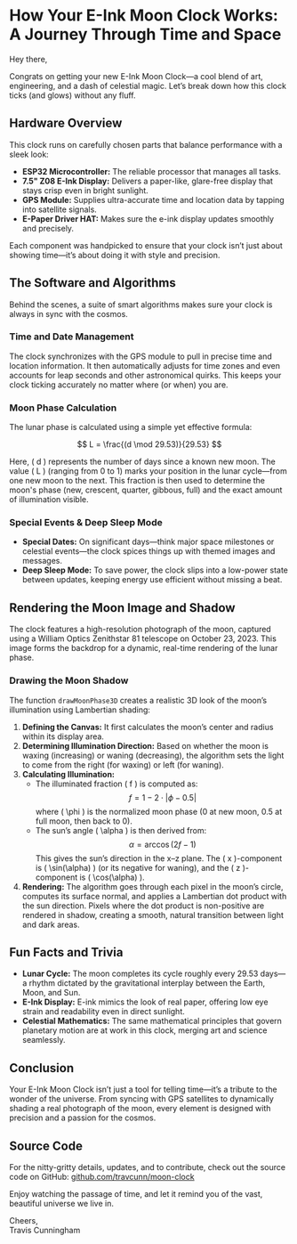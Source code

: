 # How Your E-Ink Moon Clock Works: A Journey Through Time and Space

Hey there,

Congrats on getting your new E-Ink Moon Clock—a cool blend of art, engineering, and a dash of celestial magic. Let’s break down how this clock ticks (and glows) without any fluff.

## Hardware Overview

This clock runs on carefully chosen parts that balance performance with a sleek look:

- **ESP32 Microcontroller:** The reliable processor that manages all tasks.
- **7.5" Z08 E-Ink Display:** Delivers a paper-like, glare-free display that stays crisp even in bright sunlight.
- **GPS Module:** Supplies ultra-accurate time and location data by tapping into satellite signals.
- **E-Paper Driver HAT:** Makes sure the e-ink display updates smoothly and precisely.

Each component was handpicked to ensure that your clock isn’t just about showing time—it’s about doing it with style and precision.

## The Software and Algorithms

Behind the scenes, a suite of smart algorithms makes sure your clock is always in sync with the cosmos.

### Time and Date Management

The clock synchronizes with the GPS module to pull in precise time and location information. It then automatically adjusts for time zones and even accounts for leap seconds and other astronomical quirks. This keeps your clock ticking accurately no matter where (or when) you are.

### Moon Phase Calculation

The lunar phase is calculated using a simple yet effective formula:

$$
L = \frac{(d \mod 29.53)}{29.53}
$$

Here, \( d \) represents the number of days since a known new moon. The value \( L \) (ranging from 0 to 1) marks your position in the lunar cycle—from one new moon to the next. This fraction is then used to determine the moon's phase (new, crescent, quarter, gibbous, full) and the exact amount of illumination visible.

### Special Events & Deep Sleep Mode

- **Special Dates:** On significant days—think major space milestones or celestial events—the clock spices things up with themed images and messages.
- **Deep Sleep Mode:** To save power, the clock slips into a low-power state between updates, keeping energy use efficient without missing a beat.

## Rendering the Moon Image and Shadow

The clock features a high-resolution photograph of the moon, captured using a William Optics Zenithstar 81 telescope on October 23, 2023. This image forms the backdrop for a dynamic, real-time rendering of the lunar phase.

### Drawing the Moon Shadow

The function `drawMoonPhase3D` creates a realistic 3D look of the moon’s illumination using Lambertian shading:

1. **Defining the Canvas:** It first calculates the moon’s center and radius within its display area.
2. **Determining Illumination Direction:** Based on whether the moon is waxing (increasing) or waning (decreasing), the algorithm sets the light to come from the right (for waxing) or left (for waning).
3. **Calculating Illumination:**
   - The illuminated fraction \( f \) is computed as:
     $$
     f = 1 - 2 \cdot \left| \phi - 0.5 \right|
     $$
     where \( \phi \) is the normalized moon phase (0 at new moon, 0.5 at full moon, then back to 0).
   - The sun’s angle \( \alpha \) is then derived from:
     $$
     \alpha = \arccos(2f - 1)
     $$
     This gives the sun’s direction in the x–z plane. The \( x \)-component is \( \sin(\alpha) \) (or its negative for waning), and the \( z \)-component is \( \cos(\alpha) \).
4. **Rendering:** The algorithm goes through each pixel in the moon’s circle, computes its surface normal, and applies a Lambertian dot product with the sun direction. Pixels where the dot product is non-positive are rendered in shadow, creating a smooth, natural transition between light and dark areas.

## Fun Facts and Trivia

- **Lunar Cycle:** The moon completes its cycle roughly every 29.53 days—a rhythm dictated by the gravitational interplay between the Earth, Moon, and Sun.
- **E-Ink Display:** E-ink mimics the look of real paper, offering low eye strain and readability even in direct sunlight.
- **Celestial Mathematics:** The same mathematical principles that govern planetary motion are at work in this clock, merging art and science seamlessly.

## Conclusion

Your E-Ink Moon Clock isn’t just a tool for telling time—it’s a tribute to the wonder of the universe. From syncing with GPS satellites to dynamically shading a real photograph of the moon, every element is designed with precision and a passion for the cosmos.

## Source Code

For the nitty-gritty details, updates, and to contribute, check out the source code on GitHub: [github.com/travcunn/moon-clock](https://github.com/travcunn/moon-clock)

Enjoy watching the passage of time, and let it remind you of the vast, beautiful universe we live in.

Cheers,  
Travis Cunningham

